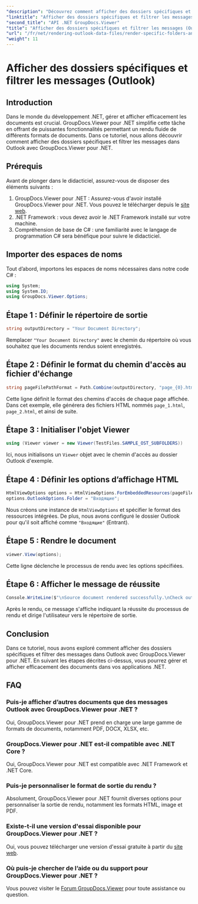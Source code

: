 ```yaml
---
"description": "Découvrez comment afficher des dossiers spécifiques et filtrer les messages dans Outlook avec GroupDocs.Viewer pour .NET. Simplifiez la gestion des documents dans les applications .NET."
"linktitle": "Afficher des dossiers spécifiques et filtrer les messages (Outlook)"
"second_title": "API .NET GroupDocs.Viewer"
"title": "Afficher des dossiers spécifiques et filtrer les messages (Outlook)"
"url": "/fr/net/rendering-outlook-data-files/render-specific-folders-and-filter-messages-outlook/"
"weight": 11
---
```


# Afficher des dossiers spécifiques et filtrer les messages (Outlook)

## Introduction
Dans le monde du développement .NET, gérer et afficher efficacement les documents est crucial. GroupDocs.Viewer pour .NET simplifie cette tâche en offrant de puissantes fonctionnalités permettant un rendu fluide de différents formats de documents. Dans ce tutoriel, nous allons découvrir comment afficher des dossiers spécifiques et filtrer les messages dans Outlook avec GroupDocs.Viewer pour .NET.
## Prérequis
Avant de plonger dans le didacticiel, assurez-vous de disposer des éléments suivants :
1. GroupDocs.Viewer pour .NET : Assurez-vous d'avoir installé GroupDocs.Viewer pour .NET. Vous pouvez le télécharger depuis le [site web](https://releases.groupdocs.com/viewer/net/).
2. .NET Framework : vous devez avoir le .NET Framework installé sur votre machine.
3. Compréhension de base de C# : une familiarité avec le langage de programmation C# sera bénéfique pour suivre le didacticiel.

## Importer des espaces de noms
Tout d’abord, importons les espaces de noms nécessaires dans notre code C# :
```csharp
using System;
using System.IO;
using GroupDocs.Viewer.Options;
```

## Étape 1 : Définir le répertoire de sortie
```csharp
string outputDirectory = "Your Document Directory";
```
Remplacer `"Your Document Directory"` avec le chemin du répertoire où vous souhaitez que les documents rendus soient enregistrés.
## Étape 2 : Définir le format du chemin d'accès au fichier d'échange
```csharp
string pageFilePathFormat = Path.Combine(outputDirectory, "page_{0}.html");
```
Cette ligne définit le format des chemins d'accès de chaque page affichée. Dans cet exemple, elle générera des fichiers HTML nommés `page_1.html`, `page_2.html`, et ainsi de suite.
## Étape 3 : Initialiser l'objet Viewer
```csharp
using (Viewer viewer = new Viewer(TestFiles.SAMPLE_OST_SUBFOLDERS))
```
Ici, nous initialisons un `Viewer` objet avec le chemin d'accès au dossier Outlook d'exemple.
## Étape 4 : Définir les options d’affichage HTML
```csharp
HtmlViewOptions options = HtmlViewOptions.ForEmbeddedResources(pageFilePathFormat);
options.OutlookOptions.Folder = "Входящие";
```
Nous créons une instance de `HtmlViewOptions` et spécifier le format des ressources intégrées. De plus, nous avons configuré le dossier Outlook pour qu'il soit affiché comme `"Входящие"` (Entrant).
## Étape 5 : Rendre le document
```csharp
viewer.View(options);
```
Cette ligne déclenche le processus de rendu avec les options spécifiées.
## Étape 6 : Afficher le message de réussite
```csharp
Console.WriteLine($"\nSource document rendered successfully.\nCheck output in {outputDirectory}.");
```
Après le rendu, ce message s'affiche indiquant la réussite du processus de rendu et dirige l'utilisateur vers le répertoire de sortie.

## Conclusion
Dans ce tutoriel, nous avons exploré comment afficher des dossiers spécifiques et filtrer des messages dans Outlook avec GroupDocs.Viewer pour .NET. En suivant les étapes décrites ci-dessus, vous pourrez gérer et afficher efficacement des documents dans vos applications .NET.
## FAQ
### Puis-je afficher d’autres documents que des messages Outlook avec GroupDocs.Viewer pour .NET ?
Oui, GroupDocs.Viewer pour .NET prend en charge une large gamme de formats de documents, notamment PDF, DOCX, XLSX, etc.
### GroupDocs.Viewer pour .NET est-il compatible avec .NET Core ?
Oui, GroupDocs.Viewer pour .NET est compatible avec .NET Framework et .NET Core.
### Puis-je personnaliser le format de sortie du rendu ?
Absolument, GroupDocs.Viewer pour .NET fournit diverses options pour personnaliser la sortie de rendu, notamment les formats HTML, image et PDF.
### Existe-t-il une version d'essai disponible pour GroupDocs.Viewer pour .NET ?
Oui, vous pouvez télécharger une version d'essai gratuite à partir du [site web](https://releases.groupdocs.com/).
### Où puis-je chercher de l’aide ou du support pour GroupDocs.Viewer pour .NET ?
Vous pouvez visiter le [Forum GroupDocs.Viewer](https://forum.groupdocs.com/c/viewer/9) pour toute assistance ou question.